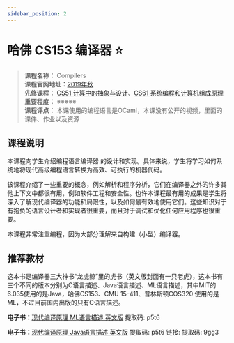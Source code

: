 ```yaml
---
sidebar_position: 2
---
```


# 哈佛 CS153 编译器 ⭐️

>**课程名称：** Compilers    
**课程官网地址：**[2019年秋](https://groups.seas.harvard.edu/courses/cs153/2019fa/)    
**先修课程：** [CS51 计算中的抽象与设计](https://hackway.org/docs/cs/freshman/programming/cs51)、[CS61 系统编程和计算机组成原理](https://hackway.org/docs/cs/sophomore/system/cs61)          
**重要程度：** ※※※※※  
**课程评点：** 本课使用的编程语言是OCaml，本课没有公开的视频，里面的课件、作业以及资源     

## 课程说明
本课程向学生介绍编程语言编译器 的设计和实现。具体来说，学生将学习如何系统地将现代高级编程语言转换为高效、可执行的机器代码。

该课程介绍了一些重要的概念，例如解析和程序分析，它们在编译器之外的许多其他上下文中都很有用，例如软件工程和安全性。也许本课程最有用的成果是学生将深入了解现代编译器的功能和局限性，以及如何最有效地使用它们。这些知识对于有抱负的语言设计者和实现者很重要，而且对于调试和优化任何应用程序也很重要。

本课程非常注重编程，因为大部分理解来自构建（小型）编译器。

## 推荐教材
这本书是编译器三大神书“龙虎鲸”里的虎书（英文版封面有一只老虎），这本书有三个不同的版本分别为C语言描述、Java语言描述、ML语言描述，其中MIT的6.035使用的是Java，哈佛CS153、CMU 15-411、普林斯顿COS320 使用的是ML，不过目前国内出版的只有C语言描述。

<Book img="https://hackweek-1251009918.cos.ap-shanghai.myqcloud.com/hackway/cs/s29736516.jpg" url="https://item.jd.com/12343414.html" title="现代编译原理 C语言描述 修订版"></Book>

**电子书：**[现代编译原理 ML语言描述 英文版](https://pan.baidu.com/s/1W3H2rivPu6D7EcltkF1HXQ) 提取码: p5t6 

**电子书：**[现代编译原理 Java语言描述 英文版](https://pan.baidu.com/s/1I1KnHVaLnWL0pEDYTOGC0A) 提取码: p5t6 链接:  提取码: 9gg3 
